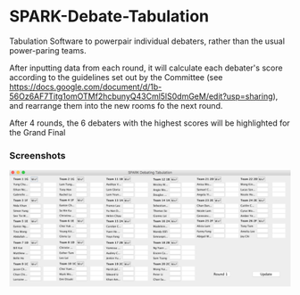 # SPARK-Debate-Tabulation
Tabulation Software to powerpair individual debaters, rather than the usual power-paring teams. 

After inputting data from each round, it will calculate each debater's score according to the guidelines set out by the Committee (see https://docs.google.com/document/d/1b-56Oz6AF7Titg1omOTMf2hcbunyQ43Cml5lS0dmGeM/edit?usp=sharing), and rearrange them into the new rooms fo the next round. 

After 4 rounds, the 6 debaters with the highest scores will be highlighted for the Grand Final

### Screenshots
![alt text](Screenshot.png "User Screen")
